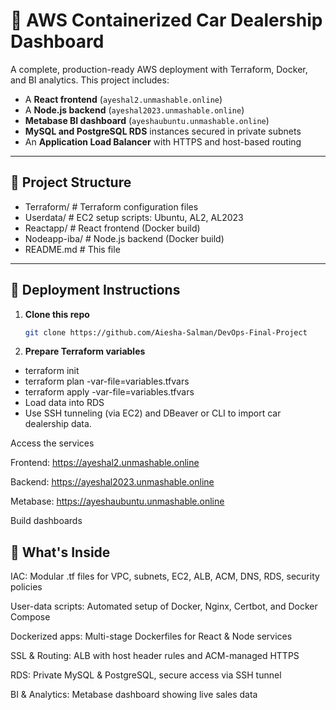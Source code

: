 # 🚗 AWS Containerized Car Dealership Dashboard

A complete, production-ready AWS deployment with Terraform, Docker, and BI analytics. This project includes:

- A **React frontend** (`ayeshal2.unmashable.online`)
- A **Node.js backend** (`ayeshal2023.unmashable.online`)
- **Metabase BI dashboard** (`ayeshaubuntu.unmashable.online`)
- **MySQL and PostgreSQL RDS** instances secured in private subnets
- An **Application Load Balancer** with HTTPS and host-based routing

---

## 📂 Project Structure


- Terraform/ # Terraform configuration files
- Userdata/ # EC2 setup scripts: Ubuntu, AL2, AL2023
- Reactapp/ # React frontend (Docker build)
- Nodeapp-iba/ # Node.js backend (Docker build)
- README.md # This file



---

## 🔧 Deployment Instructions

1. **Clone this repo**  
   ```bash
   git clone https://github.com/Aiesha-Salman/DevOps-Final-Project
2. **Prepare Terraform variables**

- terraform init
- terraform plan -var-file=variables.tfvars
- terraform apply -var-file=variables.tfvars
- Load data into RDS
- Use SSH tunneling (via EC2) and DBeaver or CLI to import car dealership data.

Access the services

Frontend: https://ayeshal2.unmashable.online

Backend: https://ayeshal2023.unmashable.online

Metabase: https://ayeshaubuntu.unmashable.online

Build dashboards

## 🚀 What's Inside
IAC: Modular .tf files for VPC, subnets, EC2, ALB, ACM, DNS, RDS, security policies

User-data scripts: Automated setup of Docker, Nginx, Certbot, and Docker Compose

Dockerized apps: Multi-stage Dockerfiles for React & Node services

SSL & Routing: ALB with host header rules and ACM-managed HTTPS

RDS: Private MySQL & PostgreSQL, secure access via SSH tunnel

BI & Analytics: Metabase dashboard showing live sales data

